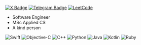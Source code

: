 [![X Badge](https://img.shields.io/badge/X-222?logo=x&logoColor=fff&style=flat-rounded)](https://x.com/hello_tdmns)
[![Telegram Badge](https://img.shields.io/badge/Telegram-27A5E4?logo=telegram&logoColor=fff&style=flat-rounded)](https://t.me/tdmns)
[![LeetCode](https://badges.peiyuan.ch/leetcode/tdmns/solved?logo=leetcode&label=LeetCode&style=flat-rounded&color=blue)](https://leetcode.com/u/TDMNS)

- Software Engineer
- MSc Applied CS
- A kind person

![Swift](https://img.shields.io/badge/Swift-F54A2A?style=flat-rounded&logo=swift&logoColor=white)
![Objective-C](https://img.shields.io/badge/Objective--C-%233A95E3.svg?style=flat-rounded&logo=apple&logoColor=white)
![C++](https://img.shields.io/badge/-C++-blue?logo=cplusplus)
![Python](https://img.shields.io/badge/Python-3670A0?style=flat-rounded&logo=python&logoColor=ffdd54)
![Java](https://img.shields.io/badge/Java-%23ED8B00.svg?style=flat-rounded&logo=openjdk&logoColor=white)
![Kotlin](https://img.shields.io/badge/Kotlin-%237F52FF.svg?style=flat-rounded&logo=kotlin&logoColor=white)
![Ruby](https://img.shields.io/badge/Ruby-CC342D?style=flat-rounded&logo=ruby&logoColor=white)

